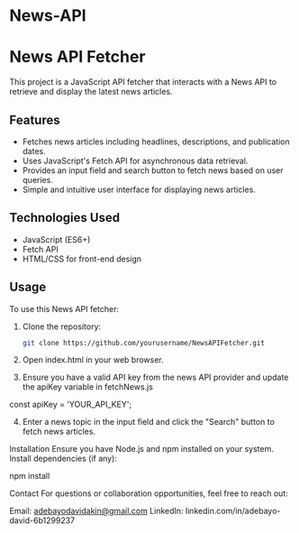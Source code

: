 # News-API
# News API Fetcher

This project is a JavaScript API fetcher that interacts with a News API to retrieve and display the latest news articles.

## Features

- Fetches news articles including headlines, descriptions, and publication dates.
- Uses JavaScript's Fetch API for asynchronous data retrieval.
- Provides an input field and search button to fetch news based on user queries.
- Simple and intuitive user interface for displaying news articles.

## Technologies Used

- JavaScript (ES6+)
- Fetch API
- HTML/CSS for front-end design

## Usage

To use this News API fetcher:

1. Clone the repository:
   ```bash
   git clone https://github.com/yourusername/NewsAPIFetcher.git

2.  Open index.html in your web browser.

3. Ensure you have a valid API key from the news API provider and update the apiKey variable in fetchNews.js

const apiKey = 'YOUR_API_KEY';

4. Enter a news topic in the input field and click the "Search" button to fetch news articles.

Installation
Ensure you have Node.js and npm installed on your system.
Install dependencies (if any):

npm install

Contact
For questions or collaboration opportunities, feel free to reach out:

Email: adebayodavidakin@gmail.com
LinkedIn: linkedin.com/in/adebayo-david-6b1299237
